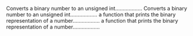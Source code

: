 Converts a binary number to an unsigned int..................
Converts a binary number to an unsigned int..................
a function that prints the binary representation of a number..................
a function that prints the binary representation of a number..................
